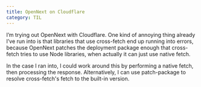 ```yaml
---
title: OpenNext on Cloudflare
category: TIL
---
```


I’m trying out OpenNext with Cloudflare. One kind of annoying thing already I’ve run into is that libraries that use cross-fetch end up running into errors, because OpenNext patches the deployment package enough that cross-fetch tries to use Node libraries, when actually it can just use native fetch.

In the case I ran into, I could work around this by performing a native fetch, then processing the response. Alternatively, I can use patch-package to resolve cross-fetch's fetch to the built-in version.


